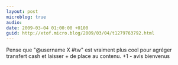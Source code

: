 ```yaml
---
layout: post
microblog: true
audio: 
date: 2009-03-04 01:00:00 +0100
guid: http://xtof.micro.blog/2009/03/04/t1279763792.html
---
```

Pense que "@username X #tw" est vraiment plus cool pour agréger transfert cash et laisser + de  place au contenu. +1 - avis bienvenus
